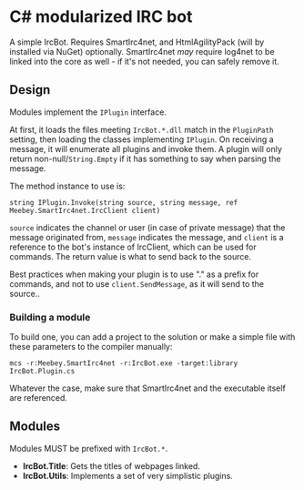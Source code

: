 # C# modularized IRC bot

A simple IrcBot. Requires SmartIrc4net, and HtmlAgilityPack (will by installed via NuGet) optionally. SmartIrc4net *may* require log4net to be linked into the core as well - if it's not needed, you can safely remove it.

## Design

Modules implement the `IPlugin` interface.

At first, it loads the files meeting `IrcBot.*.dll` match in the `PluginPath` setting, then loading the classes implementing `IPlugin`. On receiving a message, it will enumerate all plugins and invoke them. A plugin will only return non-null/`String.Empty` if it has something to say when parsing the message.

The method instance to use is:

    string IPlugin.Invoke(string source, string message, ref Meebey.SmartIrc4net.IrcClient client)

`source` indicates the channel or user (in case of private message) that the message originated from, `message` indicates the message, and `client` is a reference to the bot's instance of IrcClient, which can be used for commands. The return value is what to send back to the source.

Best practices when making your plugin is to use "." as a prefix for commands, and not to use `client.SendMessage`, as it will send to the source..

### Building a module

To build one, you can add a project to the solution or make a simple file with these parameters to the compiler manually:

    mcs -r:Meebey.SmartIrc4net -r:IrcBot.exe -target:library IrcBot.Plugin.cs

Whatever the case, make sure that SmartIrc4net and the executable itself are referenced.

## Modules

Modules MUST be prefixed with `IrcBot.*`.

* **IrcBot.Title**: Gets the titles of webpages linked.
* **IrcBot.Utils**: Implements a set of very simplistic plugins.
